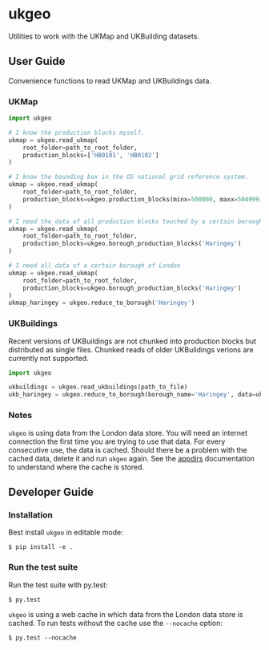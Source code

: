 # ukgeo

Utilities to work with the UKMap and UKBuilding datasets.

## User Guide

Convenience functions to read UKMap and UKBuildings data.

### UKMap

```Python
import ukgeo

# I know the production blocks myself.
ukmap = ukgeo.read_ukmap(
    root_folder=path_to_root_folder,
    production_blocks=['HB0101', 'HB0102']
)

# I know the bounding box in the OS national grid reference system.
ukmap = ukgeo.read_ukmap(
    root_folder=path_to_root_folder,
    production_blocks=ukgeo.production_blocks(minx=500000, maxx=504999, miny=100000, maxy=106000)
)

# I need the data of all production blocks touched by a certain borough of London
ukmap = ukgeo.read_ukmap(
    root_folder=path_to_root_folder,
    production_blocks=ukgeo.borough_production_blocks('Haringey')
)

# I need all data of a certain borough of London
ukmap = ukgeo.read_ukmap(
    root_folder=path_to_root_folder,
    production_blocks=ukgeo.borough_production_blocks('Haringey')
)
ukmap_haringey = ukgeo.reduce_to_borough('Haringey')

```

### UKBuildings

Recent versions of UKBuildings are not chunked into production blocks but
distributed as single files. Chunked reads of older UKBuildings verions
are currently not supported.

```Python
import ukgeo

ukbuildings = ukgeo.read_ukbuildings(path_to_file)
ukb_haringey = ukgeo.reduce_to_borough(borough_name='Haringey', data=ukbuildings)
```

### Notes

`ukgeo` is using data from the London data store. You will need an internet connection the first
time you are trying to use that data. For every consecutive use, the data is cached. Should there
be a problem with the cached data, delete it and run `ukgeo` again.
See the [appdirs](https://github.com/ActiveState/appdirs) documentation to understand where the
cache is stored.

## Developer Guide

### Installation

Best install `ukgeo` in editable mode:

    $ pip install -e .

### Run the test suite

Run the test suite with py.test:

    $ py.test

`ukgeo` is using a web cache in which data from the London data store is cached. To
run tests without the cache use the `--nocache` option:

    $ py.test --nocache

